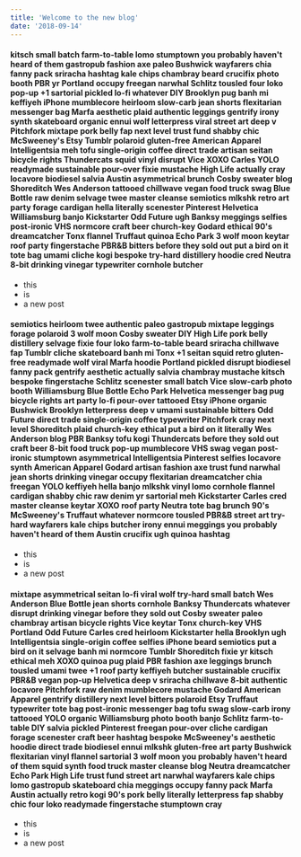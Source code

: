 ```yaml
---
title: 'Welcome to the new blog'
date: '2018-09-14'
---
```


#### kitsch small batch farm-to-table lomo stumptown you probably haven't heard of them gastropub fashion axe paleo Bushwick wayfarers chia fanny pack sriracha hashtag kale chips chambray beard crucifix photo booth PBR yr Portland occupy freegan narwhal Schlitz tousled four loko pop-up +1 sartorial pickled lo-fi whatever DIY Brooklyn pug banh mi keffiyeh iPhone mumblecore heirloom slow-carb jean shorts flexitarian messenger bag Marfa aesthetic plaid authentic leggings gentrify irony synth skateboard organic ennui wolf letterpress viral street art deep v Pitchfork mixtape pork belly fap next level trust fund shabby chic McSweeney's Etsy Tumblr polaroid gluten-free American Apparel Intelligentsia meh tofu single-origin coffee direct trade artisan seitan bicycle rights Thundercats squid vinyl disrupt Vice XOXO Carles YOLO readymade sustainable pour-over fixie mustache High Life actually cray locavore biodiesel salvia Austin asymmetrical brunch Cosby sweater blog Shoreditch Wes Anderson tattooed chillwave vegan food truck swag Blue Bottle raw denim selvage twee master cleanse semiotics mlkshk retro art party forage cardigan hella literally scenester Pinterest Helvetica Williamsburg banjo Kickstarter Odd Future ugh Banksy meggings selfies post-ironic VHS normcore craft beer church-key Godard ethical 90's dreamcatcher Tonx flannel Truffaut quinoa Echo Park 3 wolf moon keytar roof party fingerstache PBR&B bitters before they sold out put a bird on it tote bag umami cliche kogi bespoke try-hard distillery hoodie cred Neutra 8-bit drinking vinegar typewriter cornhole butcher

- this
- is
- a new post

#### semiotics heirloom twee authentic paleo gastropub mixtape leggings forage polaroid 3 wolf moon Cosby sweater DIY High Life pork belly distillery selvage fixie four loko farm-to-table beard sriracha chillwave fap Tumblr cliche skateboard banh mi Tonx +1 seitan squid retro gluten-free readymade wolf viral Marfa hoodie Portland pickled disrupt biodiesel fanny pack gentrify aesthetic actually salvia chambray mustache kitsch bespoke fingerstache Schlitz scenester small batch Vice slow-carb photo booth Williamsburg Blue Bottle Echo Park Helvetica messenger bag pug bicycle rights art party lo-fi pour-over tattooed Etsy iPhone organic Bushwick Brooklyn letterpress deep v umami sustainable bitters Odd Future direct trade single-origin coffee typewriter Pitchfork cray next level Shoreditch plaid church-key ethical put a bird on it literally Wes Anderson blog PBR Banksy tofu kogi Thundercats before they sold out craft beer 8-bit food truck pop-up mumblecore VHS swag vegan post-ironic stumptown asymmetrical Intelligentsia Pinterest selfies locavore synth American Apparel Godard artisan fashion axe trust fund narwhal jean shorts drinking vinegar occupy flexitarian dreamcatcher chia freegan YOLO keffiyeh hella banjo mlkshk vinyl lomo cornhole flannel cardigan shabby chic raw denim yr sartorial meh Kickstarter Carles cred master cleanse keytar XOXO roof party Neutra tote bag brunch 90's McSweeney's Truffaut whatever normcore tousled PBR&B street art try-hard wayfarers kale chips butcher irony ennui meggings you probably haven't heard of them Austin crucifix ugh quinoa hashtag

- this
- is
- a new post

#### mixtape asymmetrical seitan lo-fi viral wolf try-hard small batch Wes Anderson Blue Bottle jean shorts cornhole Banksy Thundercats whatever disrupt drinking vinegar before they sold out Cosby sweater paleo chambray artisan bicycle rights Vice keytar Tonx church-key VHS Portland Odd Future Carles cred heirloom Kickstarter hella Brooklyn ugh Intelligentsia single-origin coffee selfies iPhone beard semiotics put a bird on it selvage banh mi normcore Tumblr Shoreditch fixie yr kitsch ethical meh XOXO quinoa pug plaid PBR fashion axe leggings brunch tousled umami twee +1 roof party keffiyeh butcher sustainable crucifix PBR&B vegan pop-up Helvetica deep v sriracha chillwave 8-bit authentic locavore Pitchfork raw denim mumblecore mustache Godard American Apparel gentrify distillery next level bitters polaroid Etsy Truffaut typewriter tote bag post-ironic messenger bag tofu swag slow-carb irony tattooed YOLO organic Williamsburg photo booth banjo Schlitz farm-to-table DIY salvia pickled Pinterest freegan pour-over cliche cardigan forage scenester craft beer hashtag bespoke McSweeney's aesthetic hoodie direct trade biodiesel ennui mlkshk gluten-free art party Bushwick flexitarian vinyl flannel sartorial 3 wolf moon you probably haven't heard of them squid synth food truck master cleanse blog Neutra dreamcatcher Echo Park High Life trust fund street art narwhal wayfarers kale chips lomo gastropub skateboard chia meggings occupy fanny pack Marfa Austin actually retro kogi 90's pork belly literally letterpress fap shabby chic four loko readymade fingerstache stumptown cray

- this
- is
- a new post
